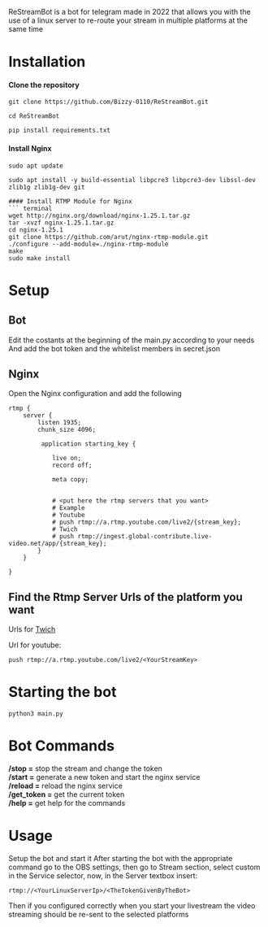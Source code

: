 ReStreamBot is a bot for telegram made in 2022 that allows you with the use of a linux server to re-route your stream in multiple platforms at the same time
# Installation
#### Clone the repository
```terminal
git clone https://github.com/Bizzy-0110/ReStreamBot.git
```
```terminal
cd ReStreamBot
```
```terminal
pip install requirements.txt
```
#### Install Nginx
```terminal
sudo apt update
```
```terminal
sudo apt install -y build-essential libpcre3 libpcre3-dev libssl-dev zlib1g zlib1g-dev git
```

```
#### Install RTMP Module for Nginx
``` terminal
wget http://nginx.org/download/nginx-1.25.1.tar.gz
tar -xvzf nginx-1.25.1.tar.gz
cd nginx-1.25.1
git clone https://github.com/arut/nginx-rtmp-module.git
./configure --add-module=./nginx-rtmp-module
make
sudo make install
```
# Setup
## Bot
Edit the costants at the beginning of the main.py according to your needs
And add the bot token and the whitelist members in secret.json
## Nginx
Open the Nginx configuration and add the following
```text
rtmp {
	server {
		listen 1935;
		chunk_size 4096;

		 application starting_key {

			live on;
			record off;

			meta copy;

			
			# <put here the rtmp servers that you want>
			# Example
			# Youtube
			# push rtmp://a.rtmp.youtube.com/live2/{stream_key};
			# Twich
			# push rtmp://ingest.global-contribute.live-video.net/app/{stream_key};
		}
	}

}
```
## Find the Rtmp Server Urls of the platform you want

Urls for [Twich](https://help.twitch.tv/s/twitch-ingest-recommendation?language=en_US)

Url for youtube: 
```text
push rtmp://a.rtmp.youtube.com/live2/<YourStreamKey>
```


# Starting the bot
```terminal
python3 main.py
```

# Bot Commands
**/stop =** stop the stream and change the token<br>
**/start =** generate a new token and start the nginx service<br>
**/reload =** reload the nginx service<br>
**/get_token =** get the current token<br>
**/help =** get help for the commands<br>

# Usage
Setup the bot and start it
After starting the bot with the appropriate command go to the OBS settings, then go to Stream section, select custom in the Service selector, now, in the Server textbox insert:
```
rtmp://<YourLinuxServerIp>/<TheTokenGivenByTheBot>
```
Then if you configured correctly when you start your livestream the video streaming should be re-sent to the selected platforms
